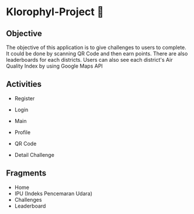 # Klorophyl-Project 🍃

## Objective
The objective of this application is to give challenges to users to complete. It could be done by scanning QR Code and then earn points. There are also leaderboards for each districts. Users can also see each district's Air Quality Index by using Google Maps API

## Activities
- Register

- Login
- Main
- Profile
- QR Code
- Detail Challenge

## Fragments
- Home
- IPU (Indeks Pencemaran Udara)
- Challenges
- Leaderboard
